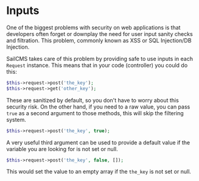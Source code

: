 # Inputs <Badge type="tip" text="3.0.0" />

One of the biggest problems with security on web applications is that developers often forget or downplay the need for
user input sanity checks and filtration. This problem, commonly known as XSS or SQL Injection/DB Injection.

SailCMS takes care of this problem by providing safe to use inputs in each `Request` instance. This means that in your code
(controller) you could do this:

```php
$this->request->post('the_key');
$this->request->get('other_key');
```

These are sanitized by default, so you don't have to worry about this security risk. On the other hand, if you need to
a raw value, you can pass `true` as a second argument to those methods, this will skip the filtering system.

```php
$this->request->post('the_key', true);
```

A very useful third argument can be used to provide a default value if the variable you are looking for is not set or null.

```php
$this->request->post('the_key', false, []);
```

This would set the value to an empty array if the `the_key` is not set or null.